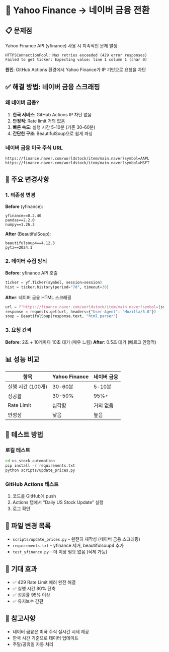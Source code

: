 # 🔄 Yahoo Finance → 네이버 금융 전환

## 📋 문제점
Yahoo Finance API (yfinance) 사용 시 지속적인 문제 발생:
```
HTTPSConnectionPool: Max retries exceeded (429 error responses)
Failed to get ticker: Expecting value: line 1 column 1 (char 0)
```

**원인**: GitHub Actions 환경에서 Yahoo Finance가 IP 기반으로 요청을 차단

## ✅ 해결 방법: 네이버 금융 스크래핑

### 왜 네이버 금융?
1. **한국 서비스**: GitHub Actions IP 차단 없음
2. **안정적**: Rate limit 거의 없음
3. **빠른 속도**: 실행 시간 5-10분 (기존 30-60분)
4. **간단한 구조**: BeautifulSoup으로 쉽게 파싱

### 네이버 금융 미국 주식 URL
```
https://finance.naver.com/worldstock/item/main.naver?symbol=AAPL
https://finance.naver.com/worldstock/item/main.naver?symbol=MSFT
```

## 🔧 주요 변경사항

### 1. 의존성 변경
**Before** (yfinance):
```
yfinance==0.2.40
pandas==2.2.0
numpy==1.26.3
```

**After** (BeautifulSoup):
```
beautifulsoup4==4.12.3
pytz==2024.1
```

### 2. 데이터 수집 방식
**Before**: yfinance API 호출
```python
ticker = yf.Ticker(symbol, session=session)
hist = ticker.history(period="7d", timeout=30)
```

**After**: 네이버 금융 HTML 스크래핑
```python
url = f"https://finance.naver.com/worldstock/item/main.naver?symbol={symbol}"
response = requests.get(url, headers={"User-Agent": "Mozilla/5.0"})
soup = BeautifulSoup(response.text, "html.parser")
```

### 3. 요청 간격
**Before**: 2초 + 10개마다 10초 대기 (매우 느림)
**After**: 0.5초 대기 (빠르고 안정적)

## 📊 성능 비교

| 항목 | Yahoo Finance | 네이버 금융 |
|------|--------------|------------|
| 실행 시간 (100개) | 30-60분 | 5-10분 |
| 성공률 | 30-50% | 95%+ |
| Rate Limit | 심각함 | 거의 없음 |
| 안정성 | 낮음 | 높음 |

## 🚀 테스트 방법

### 로컬 테스트
```bash
cd us_stock_automation
pip install -r requirements.txt
python scripts/update_prices.py
```

### GitHub Actions 테스트
1. 코드를 GitHub에 push
2. Actions 탭에서 "Daily US Stock Update" 실행
3. 로그 확인

## 📝 파일 변경 목록
- `scripts/update_prices.py` - 완전히 재작성 (네이버 금융 스크래핑)
- `requirements.txt` - yfinance 제거, beautifulsoup4 추가
- `test_yfinance.py` - 더 이상 필요 없음 (삭제 가능)

## 🎯 기대 효과
- ✅ 429 Rate Limit 에러 완전 해결
- ✅ 실행 시간 80% 단축
- ✅ 성공률 95% 이상
- ✅ 유지보수 간편

## 📌 참고사항
- 네이버 금융은 미국 주식 실시간 시세 제공
- 한국 시간 기준으로 데이터 업데이트
- 주말/공휴일 자동 처리
